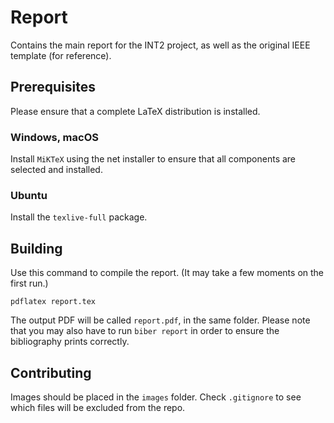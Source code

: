 # Report

Contains the main report for the INT2 project, as well as the original IEEE template (for reference).

## Prerequisites

Please ensure that a complete LaTeX distribution is installed.

### Windows, macOS
Install `MiKTeX` using the net installer to ensure that all components are selected and installed.

### Ubuntu
Install the `texlive-full` package.

##  Building

Use this command to compile the report. (It may take a few moments on the first run.)

```
pdflatex report.tex
```

The output PDF will be called `report.pdf`, in the same folder. Please note that you may also have to run `biber report` in order to ensure the bibliography prints correctly.

## Contributing

Images should be placed in the `images` folder. Check `.gitignore` to see which files will be excluded from the repo.

